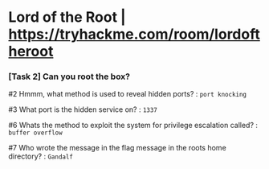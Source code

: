 # Lord of the Root | https://tryhackme.com/room/lordoftheroot

### [Task 2] Can you root the box?

#2	Hmmm, what method is used to reveal hidden ports? : ```port knocking```

#3	What port is the hidden service on? : ```1337```

#6	Whats the method to exploit the system for privilege escalation called? : ```buffer overflow```

#7	Who wrote the message in the flag message in the roots home directory? : ```Gandalf```
